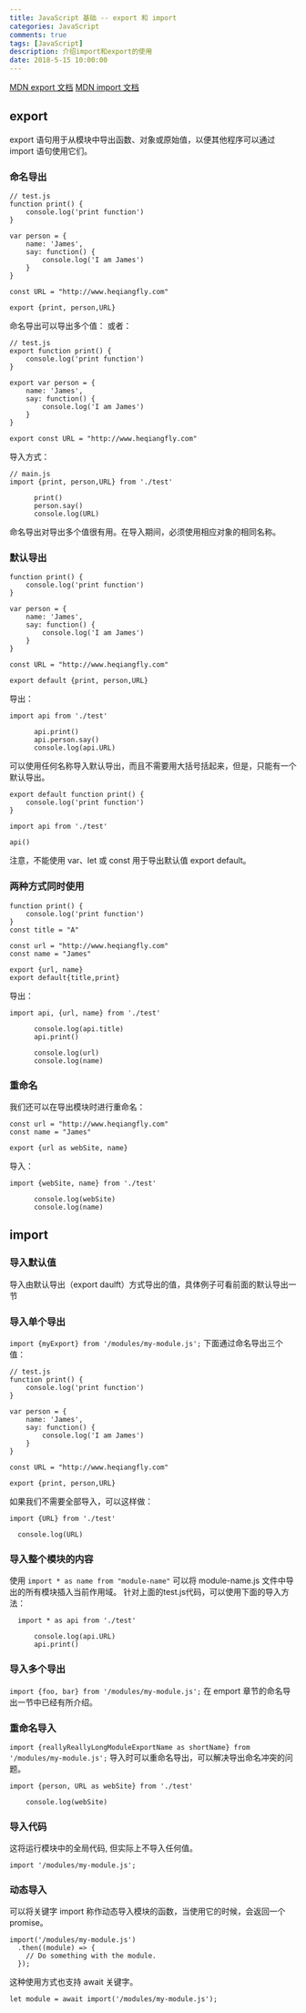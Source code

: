 ```yaml
---
title: JavaScript 基础 -- export 和 import
categories: JavaScript
comments: true
tags: [JavaScript]
description: 介绍import和export的使用
date: 2018-5-15 10:00:00
---
```


[MDN export 文档](https://developer.mozilla.org/zh-CN/docs/Web/JavaScript/Reference/Statements/export)
[MDN import 文档](https://developer.mozilla.org/zh-CN/docs/Web/JavaScript/Reference/Statements/import)

## export

export 语句用于从模块中导出函数、对象或原始值，以便其他程序可以通过 import 语句使用它们。

### 命名导出

```
// test.js
function print() {
    console.log('print function')
}

var person = {
    name: 'James',
    say: function() {
        console.log('I am James')
    }
}

const URL = "http://www.heqiangfly.com"

export {print, person,URL}
```

命名导出可以导出多个值：
或者：

```
// test.js
export function print() {
    console.log('print function')
}

export var person = {
    name: 'James',
    say: function() {
        console.log('I am James')
    }
}

export const URL = "http://www.heqiangfly.com"
```

导入方式：

```
// main.js
import {print, person,URL} from './test'

      print()
      person.say()
      console.log(URL)

```

命名导出对导出多个值很有用。在导入期间，必须使用相应对象的相同名称。

### 默认导出

```
function print() {
    console.log('print function')
}

var person = {
    name: 'James',
    say: function() {
        console.log('I am James')
    }
}

const URL = "http://www.heqiangfly.com"

export default {print, person,URL}
```

导出：

```
import api from './test'

      api.print()
      api.person.say()
      console.log(api.URL)
```

可以使用任何名称导入默认导出，而且不需要用大括号括起来，但是，只能有一个默认导出。

```
export default function print() {
    console.log('print function')
}
```

```
import api from './test'

api()
```

注意，不能使用 var、let 或 const 用于导出默认值 export default。

### 两种方式同时使用

```
function print() {
    console.log('print function')
}
const title = "A"

const url = "http://www.heqiangfly.com"
const name = "James"

export {url, name}
export default{title,print}
```

导出：

```
import api, {url, name} from './test'

      console.log(api.title)
      api.print()

      console.log(url)
      console.log(name)
```

### 重命名

我们还可以在导出模块时进行重命名：

```
const url = "http://www.heqiangfly.com"
const name = "James"

export {url as webSite, name}
```

导入：

```
import {webSite, name} from './test'

      console.log(webSite)
      console.log(name)
```

## import

### 导入默认值

导入由默认导出（export daulft）方式导出的值，具体例子可看前面的默认导出一节

### 导入单个导出

`import {myExport} from '/modules/my-module.js';`
下面通过命名导出三个值：

```
// test.js
function print() {
    console.log('print function')
}

var person = {
    name: 'James',
    say: function() {
        console.log('I am James')
    }
}

const URL = "http://www.heqiangfly.com"

export {print, person,URL}
```

如果我们不需要全部导入，可以这样做：

```
import {URL} from './test'

  console.log(URL)

```

### 导入整个模块的内容

使用 `import * as name from "module-name"` 可以将 module-name.js 文件中导出的所有模块插入当前作用域。
针对上面的test.js代码，可以使用下面的导入方法：

```
  import * as api from './test'
  
      console.log(api.URL)
      api.print()
```

### 导入多个导出

`import {foo, bar} from '/modules/my-module.js';`
在 emport 章节的命名导出一节中已经有所介绍。

### 重命名导入

`import {reallyReallyLongModuleExportName as shortName} from '/modules/my-module.js';`
导入时可以重命名导出，可以解决导出命名冲突的问题。

```
import {person, URL as webSite} from './test'

    console.log(webSite)
```

### 导入代码

这将运行模块中的全局代码, 但实际上不导入任何值。

```
import '/modules/my-module.js';
```

### 动态导入

可以将关键字 import 称作动态导入模块的函数，当使用它的时候，会返回一个 promise。

```
import('/modules/my-module.js')
  .then((module) => {
    // Do something with the module.
  });
```

这种使用方式也支持 await 关键字。

```
let module = await import('/modules/my-module.js');
```
